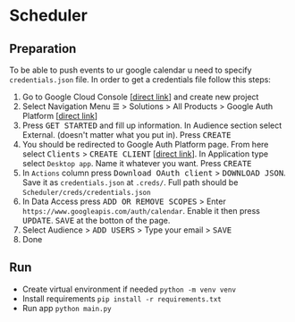 # Scheduler

## Preparation
To be able to push events to ur google calendar u need to specify `credentials.json` file.
In order to get a credentials file follow this steps:
1. Go to Google Cloud Console [[direct link](https://console.cloud.google.com/projectcreate)] and create new project
2. Select Navigation Menu <kbd>&#9776;</kbd> > Solutions > All Products > Google Auth Platform [[direct link](https://console.cloud.google.com/auth)]
3. Press <kbd>GET STARTED</kbd> and fill up information. In Audience section select External. (doesn't matter what you put in). Press <kbd>CREATE</kbd>
4. You should be redirected to Google Auth Platform page. From here select <kbd>Clients</kbd> > <kbd>CREATE CLIENT</kbd> [[direct link](https://console.cloud.google.com/auth/clients/create)]. In Application type select `Desktop app`. Name it whatever you want. Press <kbd>CREATE</kbd>
5. In `Actions` column press <kbd>Download OAuth client</kbd> > <kbd>DOWNLOAD JSON</kbd>. Save it as `credentials.json` at `.creds/`. Full path should be `Scheduler/creds/credentials.json`
6. In Data Access press <kbd>ADD OR REMOVE SCOPES</kbd> > Enter `https://www.googleapis.com/auth/calendar`. Enable it then press <kbd>UPDATE</kbd>. <kbd>SAVE</kbd> at the botton of the page.
7. Select Audience > <kbd>ADD USERS</kbd> > Type your email > <kbd>SAVE</kbd>
8. Done

## Run
* Create virtual environment if needed `python -m venv venv`
* Install requirements  `pip install -r requirements.txt`
* Run app `python main.py`
